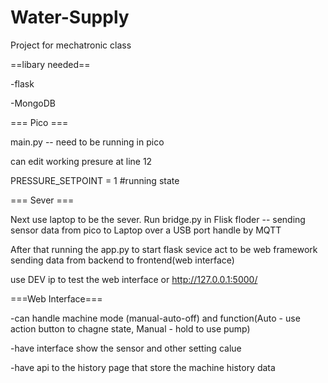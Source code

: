 # Water-Supply
Project for mechatronic class

==libary needed==

-flask

-MongoDB

=== Pico ===

main.py -- need to be running in pico

can edit working presure at line 12

PRESSURE_SETPOINT = 1 #running state

=== Sever ===

Next use laptop to be the sever. 
  Run bridge.py in Flisk floder -- sending sensor data from pico to Laptop over a USB port handle by MQTT
  
After that running the app.py to start flask sevice act to be web framework sending data from backend to frontend(web interface)

use DEV ip to test the web interface or http://127.0.0.1:5000/

===Web Interface===

-can handle machine mode (manual-auto-off) and function(Auto - use action button to chagne state, Manual - hold to use pump)

-have interface show the sensor and other setting calue

-have api to the history page that store the machine history data

